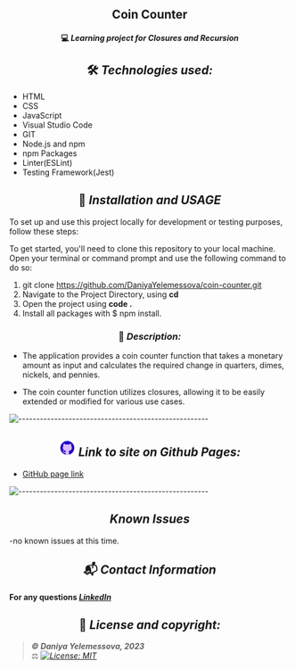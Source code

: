 ## <div align="center">Coin Counter</div>

#### <div align="center">💻 _Learning project for Closures and Recursion_ </div>


## <div align="center"> 🛠️ _Technologies used:_

- HTML
- CSS
- JavaScript
- Visual Studio Code
- GIT
- Node.js and npm
- npm Packages
- Linter(ESLint)
- Testing Framework(Jest)


## <div align="center"> 🚥 _Installation and USAGE_

To set up and use this project locally for development or testing purposes, follow these steps:

To get started, you'll need to clone this repository to your local machine. Open your terminal or command prompt and use the following command to do so:
1. git clone https://github.com/DaniyaYelemessova/coin-counter.git
2. Navigate to the Project Directory, using **cd**
3. Open the project using **code .**
4. Install all packages with $ npm install.


### <div align="center"> 🤔 _Description:_

- The application provides a coin counter function that takes a monetary amount as input and calculates the required change in quarters, dimes, nickels, and pennies.

- The coin counter function utilizes closures, allowing it to be easily extended or modified for various use cases.


![-----------------------------------------------------](https://raw.githubusercontent.com/andreasbm/readme/master/assets/lines/rainbow.png)

## <div align="center"> <img src="images/github.png" alt="github icon" width="30px"> _Link to site on Github Pages:_

- [GitHub page link](https://github.com/DaniyaYelemessova)

![-----------------------------------------------------](https://raw.githubusercontent.com/andreasbm/readme/master/assets/lines/rainbow.png)

## <div align="center"> _Known Issues_

-no known issues at this time.

## <div align="center"> 📬 _Contact Information_

#### For any questions _[LinkedIn](https://www.linkedin.com/in/daniya-collings/)_

## <div align="center"> 📘 _License and copyright:_

> **_© Daniya Yelemessova, 2023_**  
> ⚖️ _[![License: MIT](https://img.shields.io/badge/License-MIT-yellow.svg)](https://opensource.org/licenses/MIT)_


